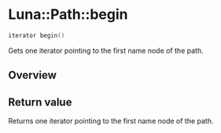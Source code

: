 # Luna::Path::begin

```c++
iterator begin()
```

Gets one iterator pointing to the first name node of the path. 

## Overview


## Return value
Returns one iterator pointing to the first name node of the path. 

